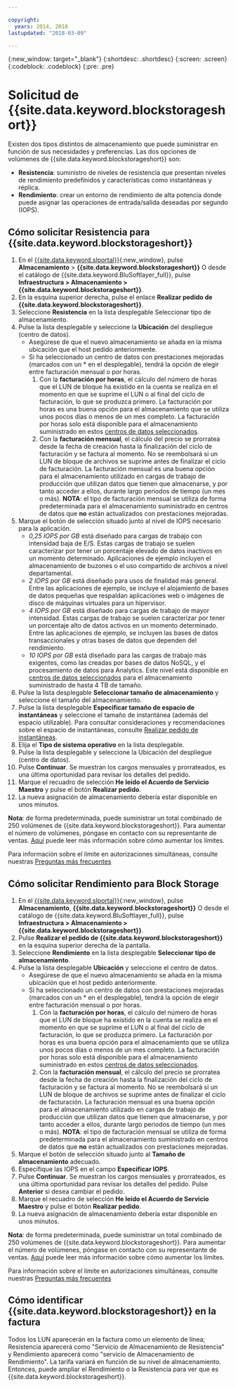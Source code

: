 ```yaml
---

copyright:
  years: 2014, 2018
lastupdated: "2018-03-09"

---
```

{:new_window: target="_blank"}
{:shortdesc: .shortdesc}
{:screen: .screen}
{:codeblock: .codeblock}
{:pre: .pre}

# Solicitud de {{site.data.keyword.blockstorageshort}}

Existen dos tipos distintos de almacenamiento que puede suministrar en función de sus necesidades y preferencias. Las dos opciones de volúmenes de {{site.data.keyword.blockstorageshort}} son: 

- **Resistencia**: suministro de niveles de resistencia que presentan niveles de rendimiento predefinidos y características como instantáneas y réplica. 
- **Rendimiento**: crear un entorno de rendimiento de alta potencia donde puede asignar las operaciones de entrada/salida deseadas por segundo (IOPS).

## Cómo solicitar Resistencia para {{site.data.keyword.blockstorageshort}}

1. En el [{{site.data.keyword.slportal}}](https://control.softlayer.com/){:new_window}, pulse **Almacenamiento** > **{{site.data.keyword.blockstorageshort}}** O desde el catálogo de {{site.data.keyword.BluSoftlayer_full}}, pulse **Infraestructura > Almacenamiento > {{site.data.keyword.blockstorageshort}}**.
2. En la esquina superior derecha, pulse el enlace **Realizar pedido de {{site.data.keyword.blockstorageshort}}**.
3. Seleccione **Resistencia** en la lista desplegable Seleccionar tipo de almacenamiento.
4. Pulse la lista desplegable y seleccione la **Ubicación** del despliegue (centro de datos).
   - Asegúrese de que el nuevo almacenamiento se añada en la misma ubicación que el host pedido anteriormente.
   - Si ha seleccionado un centro de datos con prestaciones mejoradas (marcados con un * en el desplegable), tendrá la opción de elegir entre facturación mensual o por horas. 
     1. Con la **facturación por horas**, el cálculo del número de horas que el LUN de bloque ha existido en la cuenta se realiza en el momento en que se suprime el LUN o al final del ciclo de facturación, lo que se produzca primero.  La facturación por horas es una buena opción para el almacenamiento que se utiliza unos pocos días o menos de un mes completo. La facturación por horas solo está disponible para el almacenamiento suministrado en estos [centros de datos seleccionados](new-ibm-block-and-file-storage-location-and-features.html). 
     2. Con la **facturación mensual**, el cálculo del precio se prorratea desde la fecha de creación hasta la finalización del ciclo de facturación y se factura al momento. No se reembolsará si un LUN de bloque de archivos se suprime antes de finalizar el ciclo de facturación.  La facturación mensual es una buena opción para el almacenamiento utilizado en cargas de trabajo de producción que utilizan datos que tienen que almacenarse, y por tanto acceder a ellos, durante largo periodos de tiempo (un mes o más).
     **NOTA**: el tipo de facturación mensual se utiliza de forma predeterminada para el almacenamiento suministrado en centros de datos que **no** están actualizados con prestaciones mejoradas.
5. Marque el botón de selección situado junto al nivel de IOPS necesario para la aplicación.
    - *0,25 IOPS por GB* está diseñado para cargas de trabajo con intensidad baja de E/S. Estas cargas de trabajo se suelen caracterizar por tener un porcentaje elevado de datos inactivos en un momento determinado. Aplicaciones de ejemplo incluyen el almacenamiento de buzones o el uso compartido de archivos a nivel departamental.
    - *2 IOPS por GB* está diseñado para usos de finalidad más general. Entre las aplicaciones de ejemplo, se incluye el alojamiento de bases de datos pequeñas que respaldan aplicaciones web o imágenes de disco de máquinas virtuales para un hipervisor.
    - *4 IOPS por GB* está diseñado para cargas de trabajo de mayor intensidad. Estas cargas de trabajo se suelen caracterizar por tener un porcentaje alto de datos activos en un momento determinado. Entre las aplicaciones de ejemplo, se incluyen las bases de datos transaccionales y otras bases de datos que dependen del rendimiento.
    - *10 IOPS por GB* está diseñado para las cargas de trabajo más exigentes, como las creadas por bases de datos NoSQL, y el procesamiento de datos para Analytics.  Este nivel está disponible en [centros de datos seleccionados](new-ibm-block-and-file-storage-location-and-features.html) para el almacenamiento suministrado de hasta 4 TB de tamaño.
6. Pulse la lista desplegable **Seleccionar tamaño de almacenamiento** y seleccione el tamaño del almacenamiento.
7. Pulse la lista desplegable **Especificar tamaño de espacio de instantáneas** y seleccione el tamaño de instantánea (además del espacio utilizable). Para consultar consideraciones y recomendaciones sobre el espacio de instantáneas, consulte [Realizar pedido de instantáneas](ordering-snapshots.html).
8. Elija el **Tipo de sistema operativo** en la lista desplegable.
9. Pulse la lista desplegable y seleccione la Ubicación del despliegue (centro de datos).
10. Pulse **Continuar**. Se muestran los cargos mensuales y prorrateados, es una última oportunidad para revisar los detalles del pedido.
11. Marque el recuadro de selección **He leído el Acuerdo de Servicio Maestro** y pulse el botón **Realizar pedido**.
12. La nueva asignación de almacenamiento debería estar disponible en unos minutos.

**Nota**: de forma predeterminada, puede suministrar un total combinado de 250 volúmenes de {{site.data.keyword.blockstorageshort}}. Para aumentar el número de volúmenes, póngase en contacto con su representante de ventas. [Aquí](managing-storage-limits.html) puede leer más información sobre cómo aumentar los límites.

Para información sobre el límite en autorizaciones simultáneas, consulte nuestras [Preguntas más frecuentes](BlockStorageFAQ.html)
 
## Cómo solicitar Rendimiento para Block Storage

1. En el [{{site.data.keyword.slportal}}](https://control.softlayer.com/){:new_window}, pulse **Almacenamiento**, **{{site.data.keyword.blockstorageshort}}** O desde el catálogo de {{site.data.keyword.BluSoftlayer_full}}, pulse **Infraestructura > Almacenamiento > {{site.data.keyword.blockstorageshort}}**.
2. Pulse **Realizar el pedido de {{site.data.keyword.blockstorageshort}}** en la esquina superior derecha de la pantalla.
3. Seleccione **Rendimiento** en la lista desplegable **Seleccionar tipo de almacenamiento**.
4. Pulse la lista desplegable **Ubicación** y seleccione el centro de datos.
   - Asegúrese de que el nuevo almacenamiento se añada en la misma ubicación que el host pedido anteriormente.
   - Si ha seleccionado un centro de datos con prestaciones mejoradas (marcados con un * en el desplegable), tendrá la opción de elegir entre facturación mensual o por horas. 
     1. Con la **facturación por horas**, el cálculo del número de horas que el LUN de bloque ha existido en la cuenta se realiza en el momento en que se suprime el LUN o al final del ciclo de facturación, lo que se produzca primero.  La facturación por horas es una buena opción para el almacenamiento que se utiliza unos pocos días o menos de un mes completo. La facturación por horas solo está disponible para el almacenamiento suministrado en estos [centros de datos seleccionados](new-ibm-block-and-file-storage-location-and-features.html). 
     2. Con la **facturación mensual**, el cálculo del precio se prorratea desde la fecha de creación hasta la finalización del ciclo de facturación y se factura al momento. No se reembolsará si un LUN de bloque de archivos se suprime antes de finalizar el ciclo de facturación.  La facturación mensual es una buena opción para el almacenamiento utilizado en cargas de trabajo de producción que utilizan datos que tienen que almacenarse, y por tanto acceder a ellos, durante largo periodos de tiempo (un mes o más).
     **NOTA**: el tipo de facturación mensual se utiliza de forma predeterminada para el almacenamiento suministrado en centros de datos que **no** están actualizados con prestaciones mejoradas.
5. Marque el botón de selección situado junto al **Tamaño de almacenamiento** adecuado.
6. Especifique las IOPS en el campo **Especificar IOPS**.
7. Pulse **Continuar**. Se muestran los cargos mensuales y prorrateados, es una última oportunidad para revisar los detalles del pedido. Pulse **Anterior** si desea cambiar el pedido.
8. Marque el recuadro de selección **He leído el Acuerdo de Servicio Maestro** y pulse el botón **Realizar pedido**.
9. La nueva asignación de almacenamiento debería estar disponible en unos minutos.

**Nota**: de forma predeterminada, puede suministrar un total combinado de 250 volúmenes de {{site.data.keyword.blockstorageshort}}. Para aumentar el número de volúmenes, póngase en contacto con su representante de ventas. [Aquí](managing-storage-limits.html) puede leer más información sobre cómo aumentar los límites.

Para información sobre el límite en autorizaciones simultáneas, consulte nuestras [Preguntas más frecuentes](BlockStorageFAQ.html)

## Cómo identificar {{site.data.keyword.blockstorageshort}} en la factura

Todos los LUN aparecerán en la factura como un elemento de línea; Resistencia aparecerá como "Servicio de Almacenamiento de Resistencia" y Rendimiento aparecerá como "servicio de Almacenamiento de Rendimiento". La tarifa variará en función de su nivel de almacenamiento. Entonces, puede ampliar el Rendimiento o la Resistencia para ver que es {{site.data.keyword.blockstorageshort}}.
